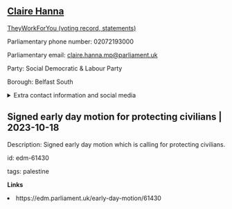 ## <a href="https://members.parliament.uk/member/4827/contact">Claire Hanna</a>

<a href="https://www.theyworkforyou.com/mp/25447/claire_hanna/belfast_south">TheyWorkForYou (voting record, statements)</a> 

Parliamentary phone number: 02072193000 

Parliamentary email: claire.hanna.mp@parliament.uk 

Party: Social Democratic & Labour Party 

Borough: Belfast South 

<details><summary>Extra contact information and social media</summary> 
<li>Website:</li>
<li>Twitter:</li>
<li>Constituency office phone number: 02890996066</li>
<li>Constituency office email:</li>
<li>Facebook:</li>
<li>Instagram:</li>
<li>Youtube:</li>
<li>Linkedin:</li>
<li>Government department phone number:</li>
<li>Government department email:</li>
<li>Threads:</li>
<li>Party office phone number:</li>
<li>Party office email:</li>
<li>Tiktok:</li>
</details>

## Signed early day motion for protecting civilians | 2023-10-18

Description: Signed early day motion which is calling for protecting civilians. 
 
id: edm-61430 

tags: palestine 

**Links** 
 <li>https://edm.parliament.uk/early-day-motion/61430</li>
